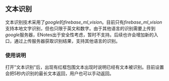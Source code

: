## 文本识别

文本识别技术采用了*google*的*firebase_ml_vision*。目前只有*firebase_ml_vision*支持本地文字识别，但也只限于英文和数字。由于其他语言的识别需要上传到*google*服务器，ENotes出于安全性考虑，暂时不支持。后续也许会增加新的入口，通过上传服务器获取识别结果，支持其他语言的识别。

### 使用说明
打开"文本识别"后，出现有红框包围文本出现时说明已经有文本被识别。目前设置会把5秒内识别的最长文本返回，用户也可以手动返回。
